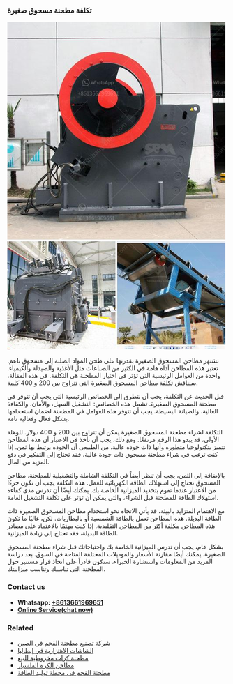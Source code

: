 <h3>تكلفة مطحنة مسحوق صغيرة</h3><img src='1701850803.jpg' alt=''><p>تشتهر مطاحن المسحوق الصغيرة بقدرتها على طحن المواد الصلبة إلى مسحوق ناعم. تعتبر هذه المطاحن أداة هامة في الكثير من الصناعات مثل الأغذية والصيدلة والكيمياء. واحدة من العوامل الرئيسية التي تؤثر في اختيار المطحنة هي التكلفة. في هذه المقالة، سنناقش تكلفة مطاحن المسحوق الصغيرة التي تتراوح بين 200 و 400 كلمة.</p><p>قبل الحديث عن التكلفة، يجب أن نتطرق إلى الخصائص الرئيسية التي يجب أن تتوفر في مطحنة المسحوق الصغيرة. تشمل هذه الخصائص: التشغيل السهل، والأمان، والكفاءة العالية، والصيانة البسيطة. يجب أن تتوفر هذه العوامل في المطحنة لضمان استخدامها بشكل فعال وفعالية تامة.</p><p>التكلفة لشراء مطحنة المسحوق الصغيرة يمكن أن تتراوح بين 200 و 400 دولار. للوهلة الأولى، قد يبدو هذا الرقم مرتفعًا. ومع ذلك، يجب أن نأخذ في الاعتبار أن هذه المطاحن تتميز بتكنولوجيا متطورة وأنها ذات جودة عالية. من الطبيعي أن الجودة يرتبط بها ثمن. إذا كنت ترغب في شراء مطحنة مسحوق ذات جودة عالية، فقد تحتاج إلى التفكير في دفع المزيد من المال.</p><p>بالإضافة إلى الثمن، يجب أن تنظر أيضاً في التكلفة الشاملة والتشغيلية للمطحنة. مطاحن المسحوق تحتاج إلى استهلاك الطاقة الكهربائية للعمل. هذه التكلفة يجب أن تكون جزءًا من الاعتبار عندما تقوم بتحديد الميزانية الخاصة بك. يمكنك أيضًا أن تدرس مدى كفاءة استهلاك الطاقة للمطحنة قبل الشراء، والتي يمكن أن تؤثر على تكلفة التشغيل العامة.</p><p>مع الاهتمام المتزايد بالبيئة، قد يأتي الاتجاه نحو استخدام مطاحن المسحوق الصغيرة ذات الطاقة البديلة. هذه المطاحن تعمل بالطاقة الشمسية أو بالبطاريات. لكن، غالبًا ما تكون هذه المطاحن مكلفة أكثر من المطاحن التقليدية. إذا كنت مهتمًا بالاعتماد على مصادر الطاقة البديلة، فقد تحتاج إلى زيادة الميزانية.</p><p>بشكل عام، يجب أن تدرس الميزانية الخاصة بك واحتياجاتك قبل شراء مطحنة المسحوق الصغيرة. يمكنك أيضًا مقارنة الأسعار والموديلات المختلفة المتاحة في السوق. بعد دراسة المزيد من المعلومات واستشارة الخبراء، ستكون قادراً على اتخاذ قرار مستنير حول المطحنة التي تناسبك وتناسب ميزانيتك.</p><h3>Contact us</h3><ul><li><strong>Whatsapp:&nbsp;<a href="https://wa.me/8613661969651">+8613661969651</a></strong></li><li><a href="https://swt.shibang-china.com/?git&amp;zhl&amp;تكلفة مطحنة مسحوق صغيرة"><strong>Online Service(chat now)</strong></a></li></ul><h3>Related</h3><ul><li><a href='شركة تصنيع مطحنة الفحم في الصين.md'>شركة تصنيع مطحنة الفحم في الصين</a></li><li><a href='الشاشات الاهتزازية في إيطاليا.md'>الشاشات الاهتزازية في إيطاليا</a></li><li><a href='مطحنة كرات مخروطية للبيع.md'>مطحنة كرات مخروطية للبيع</a></li><li><a href='مطاحن الكرة الفلسبار.md'>مطاحن الكرة الفلسبار</a></li><li><a href='مطحنة الفحم في محطة توليد الطاقة.md'>مطحنة الفحم في محطة توليد الطاقة</a></li></ul>